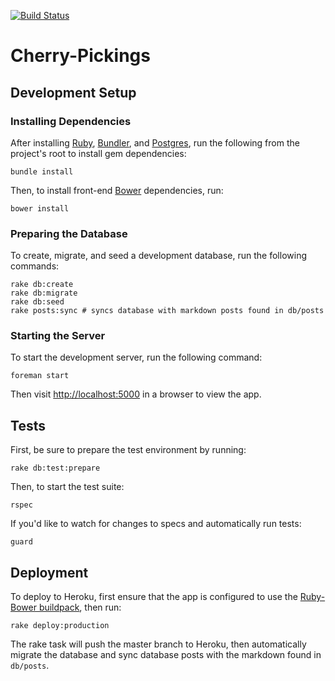 
[![Build Status](http://circleci-badges-max.herokuapp.com/img/nickcherry/cherry-pickings/master?token=351b5349fa74fed8aecae1e81dcd6289aae936f1)](https://circleci.com/gh/nickcherry/cherry-pickings/tree/master)

# Cherry-Pickings

## Development Setup

### Installing Dependencies

After installing [Ruby](https://www.ruby-lang.org/en/), [Bundler](http://bundler.io/), and [Postgres](http://www.postgresql.org/), run the following from the project's root to install gem dependencies:

```shell
bundle install
```

Then, to install front-end [Bower](http://bower.io/) dependencies, run:

```shell
bower install
```

### Preparing the Database

To create, migrate, and seed a development database, run the following commands:

```shell
rake db:create
rake db:migrate
rake db:seed
rake posts:sync # syncs database with markdown posts found in db/posts
```

### Starting the Server

To start the development server, run the following command:

```shell
foreman start
```

Then visit [http://localhost:5000](http://localhost:5000) in a browser to view the app.

## Tests

First, be sure to prepare the test environment by running:

```shell
rake db:test:prepare
```

Then, to start the test suite:

```shell
rspec
```

If you'd like to watch for changes to specs and automatically run tests:

```shell
guard
```

## Deployment

To deploy to Heroku, first ensure that the app is configured to use the [Ruby-Bower buildpack](https://github.com/qnyp/heroku-buildpack-ruby-bower.git), then run:

```shell
rake deploy:production
```

The rake task will push the master branch to Heroku, then automatically migrate the database and sync database posts with the markdown found in `db/posts`.
